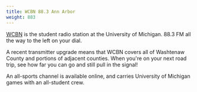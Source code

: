 ```yaml
---
title: WCBN 88.3 Ann Arbor
weight: 883
---
```

[WCBN] is the student radio station at the University of Michigan.
88.3 FM all the way to the left on your dial.

A recent transmitter upgrade means that WCBN covers all of 
Washtenaw County and portions of adjacent counties. When
you're on your next road trip, see how far you can go and
still pull in the signal!

An all-sports channel is available online, and carries 
University of Michigan games with an all-student crew.

[WCBN]:http://www.wcbn.org
